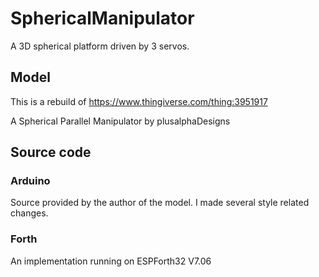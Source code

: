 # SphericalManipulator
A 3D spherical platform driven by 3 servos.

## Model
This is a rebuild of https://www.thingiverse.com/thing:3951917 

A Spherical Parallel Manipulator by plusalphaDesigns

## Source code
### Arduino
Source provided by the author of the model.
I made several style related changes.

### Forth
An implementation running on ESPForth32 V7.06

